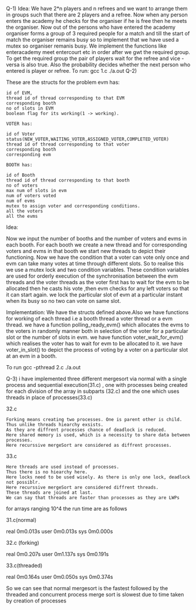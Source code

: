 Q-1)
Idea:
We have 2*n players and n refrees and we want to arrange them in groups such that there are 2 players and a refree.
Now when any person enters the academy he checks for the organiser if he is free then he meets the organiser.
Now out of the persons who have entered the academy organiser forms a group of 3 required people for a match and till the start of match the organiser remains busy
so to implement that we have used a mutex so organiser remanis busy.
We implement the functions like enteracademy meet entercourt etc in order after we gwt the required group.
To get the required group the pair of players wait for the refree and vice - versa is also true.
Also the probability decides whether the next person who entered is player or refree.
To run: gcc 1.c
./a.out
Q-2)

These are the structs for the problem
    evm has:

    id of EVM,
    thread id of thread corresponding to that EVM
    corresponding booth 
    no of slots in EVM
    boolean flag for its working(1 -> working).

    VOTER has:

    id of Voter
    status(NEW_VOTER,WAITING_VOTER,ASSIGNED_VOTER,COMPLETED_VOTER)
    thread id of thread corresponding to that voter
    corresponding booth 
    corresponding evm

    BOOTH has:

    id of Booth
    thread id of thread corresponding to that booth
    no of voters
    max num of slots in evm
    num of voters voted
    num of evms
    mutex to assign voter and corresponding conditions.
    all the voters
    all the evms

Idea:

Now we input the number of booths and the number of voters and evms in each booth.
For each booth we create a new thread and for corresponding voters and evms in that booth we start new threads to depict their functioning.
Now we have the condition that a voter can vote only once and evm can take many votes at time through  different slots.
So to realise this we use a mutex lock and two condition variables.
These condition variables are used for orderly execution of the synchronisation between the evm threads and the voter threads
as the voter first has to wait for the evm to be allocated then he casts his vote ,then evm checks for any left voters so that it can start again.
we lock the particular slot of evm at a particular instant when  its  busy so no two can vote on same slot.

Implementation:
We have the structs defined above.Also we have functions for working of each thread i.e a booth thread a voter thread or a evm thread.
we have a function polling_ready_evm() which allocates the evms to the voters in randomly manner both in selection of the voter for a particular slot or the number of slots in evm.
we have function voter_wait_for_evm() which realises the voter has to wait for evm to be allocated to it.
we have voter_in_slot() to depict the process of voting by a voter on a particular slot at an evm in a booth.

To run gcc -pthread 2.c
./a.out

Q-3)
i have implemented three different mergesort via normal with a single process and sequential execution(31.c) , one with processes being created for each division of the array in subparts (32.c) and the one which uses threads in place of processes(33.c)

32.c

    Forking means creating two processes. One is parent other is child.
    Thus unlike threads hiearchy exsists.
    As they are diffrent processes chance of deadlock is reduced.
    Here shared memory is used, which is a necessity to share data between processes.
    Here recurssive mergeSort are considered as diffrent processes.

33.c


    Here threads are used instead of processes.
    Thus there is no hiearchy here.
    Here locks need to be used wisely. As there is only one lock, deadlock not possiblr.
    Here recurssive mergeSort are considered diffrent threads.
    These threads are joined at last.
    We can say that threads are faster than processes as they are LWPs


for arrays ranging 10^4
the run time are as follows

31.c(normal)

real	0m0.013s
user	0m0.013s
sys	   0m0.000s

32.c (forking)


real	0m0.207s
user	0m1.137s
sys	0m0.191s


33.c(threaded)

real	0m0.164s
user	0m0.050s
sys	0m0.374s

So we can see that normal mergesort is the fastest followed by the threaded and concurrent process merge sort is slowest due to time taken by creation of processes

